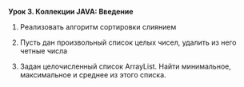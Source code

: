 **Урок 3. Коллекции JAVA: Введение**

1. Реализовать алгоритм сортировки слиянием

2. Пусть дан произвольный список целых чисел, удалить из него четные числа

3. Задан целочисленный список ArrayList. Найти минимальное, максимальное и среднее из этого списка.